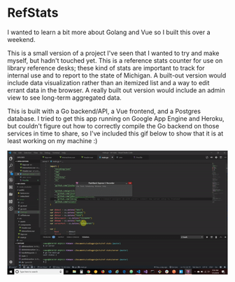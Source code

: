 # RefStats

I wanted to learn a bit more about Golang and Vue so I built this over a weekend.

This is a small version of a project I've seen that I wanted to try and make myself, but hadn't touched yet. This is a reference stats counter for use on library reference desks; these kind of stats are important to track for internal use and to report to the state of Michigan. A built-out version would include data visualization rather than an itemized list and a way to edit errant data in the browser. A really built out version would include an admin view to see long-term aggregated data.

This is built with a Go backend/API, a Vue frontend, and a Postgres database. I tried to get this app running on Google App Engine and Heroku, but couldn't figure out how to correctly compile the Go backend on those services in time to share, so I've included this gif below to show that it is at least working on my machine :)

<!-- ![Gif of loading and usage of app](./video.gif =875) -->

<img src="./video.gif" alt="gif of app" width="900"/>


